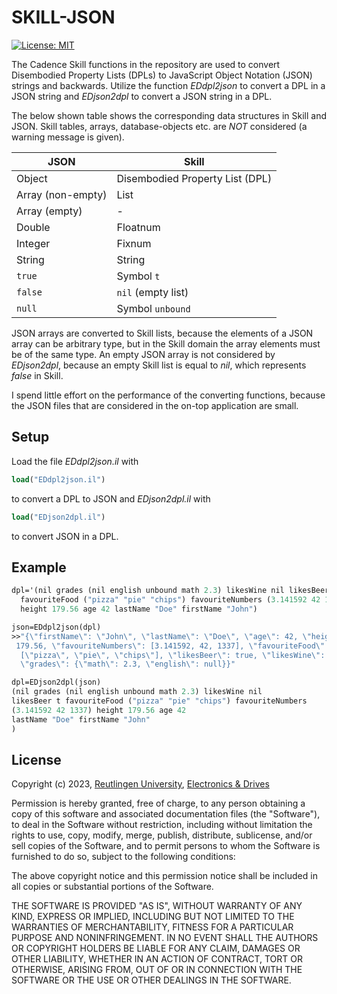 # SKILL-JSON
[![License: MIT](https://img.shields.io/badge/License-MIT-yellow.svg)](https://opensource.org/licenses/MIT)

The Cadence Skill functions in the repository are used
to convert Disembodied Property Lists (DPLs) to 
JavaScript Object Notation (JSON) strings and backwards.
Utilize the function *EDdpl2json* to convert a DPL in a JSON string
and *EDjson2dpl* to convert a JSON string in a DPL.

The below shown table shows the corresponding data structures
in Skill and JSON.
Skill tables, arrays, database-objects etc. are *NOT* considered 
(a warning message is given).

| JSON              | Skill                           |
| ----------------- | ------------------------------- |
| Object            | Disembodied Property List (DPL) |
| Array (non-empty) | List                            |
| Array (empty)     | -                               |
| Double            | Floatnum                        |
| Integer           | Fixnum                          |
| String            | String                          |
| `true`            | Symbol `t`                      |
| `false`           | `nil` (empty list)              |
| `null`            | Symbol `unbound`                |


JSON arrays are converted to Skill lists, because the elements
of a JSON array can be arbitrary type, but in the Skill domain
the array elements must be of the same type.
An empty JSON array is not considered by *EDjson2dpl*, because 
an empty Skill list is equal to *nil*, which represents
*false* in Skill.

I spend little effort on the performance of the converting functions,
because the JSON files that are considered in the on-top application
are small.

## Setup

Load the file *EDdpl2json.il* with
```scheme
load("EDdpl2json.il")
```
to convert a DPL to JSON and *EDjson2dpl.il* with
```scheme
load("EDjson2dpl.il")
```
to convert JSON in a DPL.

## Example

```scheme
dpl='(nil grades (nil english unbound math 2.3) likesWine nil likesBeer t 
  favouriteFood ("pizza" "pie" "chips") favouriteNumbers (3.141592 42 1337) 
  height 179.56 age 42 lastName "Doe" firstName "John")

json=EDdpl2json(dpl)
>>"{\"firstName\": \"John\", \"lastName\": \"Doe\", \"age\": 42, \"height\":
 179.56, \"favouriteNumbers\": [3.141592, 42, 1337], \"favouriteFood\":
  [\"pizza\", \"pie\", \"chips\"], \"likesBeer\": true, \"likesWine\": false,
  \"grades\": {\"math\": 2.3, \"english\": null}}"

dpl=EDjson2dpl(json)
(nil grades (nil english unbound math 2.3) likesWine nil
likesBeer t favouriteFood ("pizza" "pie" "chips") favouriteNumbers
(3.141592 42 1337) height 179.56 age 42
lastName "Doe" firstName "John"
)
```

## License

Copyright (c) 2023, [Reutlingen University](https://www.reutlingen-university.de), [Electronics & Drives](https://www.electronics-and-drives.de/)

Permission is hereby granted, free of charge, to any person obtaining a copy
of this software and associated documentation files (the "Software"), to deal
in the Software without restriction, including without limitation the rights
to use, copy, modify, merge, publish, distribute, sublicense, and/or sell
copies of the Software, and to permit persons to whom the Software is
furnished to do so, subject to the following conditions:

The above copyright notice and this permission notice shall be included in all
copies or substantial portions of the Software.

THE SOFTWARE IS PROVIDED "AS IS", WITHOUT WARRANTY OF ANY KIND, EXPRESS OR
IMPLIED, INCLUDING BUT NOT LIMITED TO THE WARRANTIES OF MERCHANTABILITY,
FITNESS FOR A PARTICULAR PURPOSE AND NONINFRINGEMENT. IN NO EVENT SHALL THE
AUTHORS OR COPYRIGHT HOLDERS BE LIABLE FOR ANY CLAIM, DAMAGES OR OTHER
LIABILITY, WHETHER IN AN ACTION OF CONTRACT, TORT OR OTHERWISE, ARISING FROM,
OUT OF OR IN CONNECTION WITH THE SOFTWARE OR THE USE OR OTHER DEALINGS IN THE
SOFTWARE.
